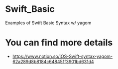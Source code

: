 # Swift_Basic

Examples of Swift Basic Syntax 
w/ yagom

# You can find more details 
- https://www.notion.so/iOS-Swift-syntax-yagom-62a289d8b8184c648451f3901bd631d4
